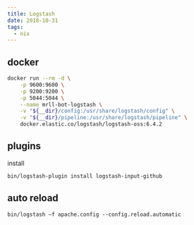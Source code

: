 ```yaml
---
title: Logstash
date: 2018-10-31
tags:
  - nix
---
```


## docker

```bash
docker run --rm -d \
    -p 9600:9600 \
    -p 9200:9200 \
    -p 5044:5044 \
    --name mrll-bot-logstash \
    -v "${__dir}/config:/usr/share/logstash/config" \
    -v "${__dir}/pipeline:/usr/share/logstash/pipeline" \
    docker.elastic.co/logstash/logstash-oss:6.4.2
```

## plugins

install

```bash
bin/logstash-plugin install logstash-input-github
```

## auto reload

`bin/logstash –f apache.config --config.reload.automatic`
